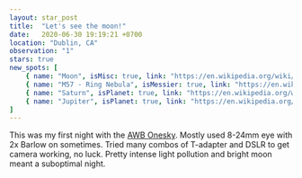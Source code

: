 ```yaml
---
layout: star_post
title:  "Let's see the moon!"
date:   2020-06-30 19:19:21 +0700
location: "Dublin, CA"
observation: "1"
stars: true
new_spots: [
    { name: "Moon", isMisc: true, link: "https://en.wikipedia.org/wiki/Moon", bestPhoto: "/Day18#moon", bestPhotoDate: "July 25, 2020", bestPhotoDevice: "ZWO ASI 120MM-S" }, 
    { name: "M57 - Ring Nebula", isMessier: true, link: "https://en.wikipedia.org/wiki/Ring_Nebula", date: "June 30, 2020" },
    { name: "Saturn", isPlanet: true, link: "https://en.wikipedia.org/wiki/Saturn", date: "June 30, 2020" , bestPhoto: "/Day18#saturn", bestPhotoDate: "July 25, 2020", bestPhotoDevice: "ZWO ASI 120MM-S" }, 
    { name: "Jupiter", isPlanet: true, link: "https://en.wikipedia.org/wiki/Jupiter", date: "June 30, 2020", bestPhoto: "/Day20#jupiter", bestPhotoDate: "July 29, 2020", bestPhotoDevice: "ZWO ASI 120MM-S" }
]
---
```


This was my first night with the [AWB Onesky](https://shop.astronomerswithoutborders.org/products/awb-onesky-reflector-telescope). Mostly used 8-24mm eye with 2x Barlow on sometimes. Tried many combos of T-adapter and DSLR to get camera working, no luck. Pretty intense light pollution and bright moon meant a suboptimal night.
